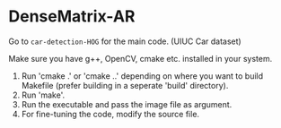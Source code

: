 # DenseMatrix-AR

Go to `car-detection-HOG` for the main code. (UIUC Car dataset)

Make sure you have g++, OpenCV, cmake etc. installed in your system.

1. Run 'cmake .' or 'cmake ..' depending on where you want to build Makefile (prefer building in a seperate 'build' directory).
2. Run 'make'.
3. Run the executable and pass the image file as argument.
4. For fine-tuning the code, modify the source file.